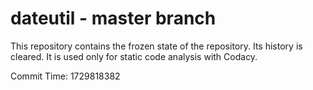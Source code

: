 # dateutil - master branch

This repository contains the frozen state of the repository.
Its history is cleared. It is used only for static code
analysis with Codacy.

Commit Time: 1729818382